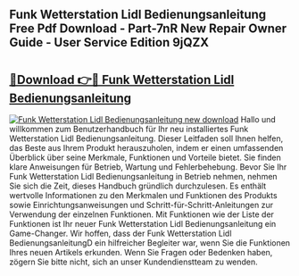 ## Funk Wetterstation Lidl Bedienungsanleitung Free Pdf Download - Part-7nR New Repair Owner Guide - User Service Edition 9jQZX

# <h2><a href="http://df0mqe.blite.top/?on=Funk+Wetterstation+Lidl+Bedienungsanleitung">🔗Download 👉🔴 Funk Wetterstation Lidl Bedienungsanleitung</a></h2>

[![Funk Wetterstation Lidl Bedienungsanleitung new download](https://i.imgur.com/lujVjoI.png)](http://df0mqe.blite.top/?on=Funk+Wetterstation+Lidl+Bedienungsanleitung)
Hallo und willkommen zum Benutzerhandbuch für Ihr neu installiertes Funk Wetterstation Lidl Bedienungsanleitung. Dieser Leitfaden soll Ihnen helfen, das Beste aus Ihrem Produkt herauszuholen, indem er einen umfassenden Überblick über seine Merkmale, Funktionen und Vorteile bietet. Sie finden klare Anweisungen für Betrieb, Wartung und Fehlerbehebung. Bevor Sie Ihr Funk Wetterstation Lidl Bedienungsanleitung in Betrieb nehmen, nehmen Sie sich die Zeit, dieses Handbuch gründlich durchzulesen. Es enthält wertvolle Informationen zu den Merkmalen und Funktionen des Produkts sowie Einrichtungsanweisungen und Schritt-für-Schritt-Anleitungen zur Verwendung der einzelnen Funktionen. Mit Funktionen wie der Liste der Funktionen ist Ihr neuer Funk Wetterstation Lidl Bedienungsanleitung ein Game-Changer. Wir hoffen, dass der Funk Wetterstation Lidl BedienungsanleitungD ein hilfreicher Begleiter war, wenn Sie die Funktionen Ihres neuen Artikels erkunden. Wenn Sie Fragen oder Bedenken haben, zögern Sie bitte nicht, sich an unser Kundendienstteam zu wenden.
